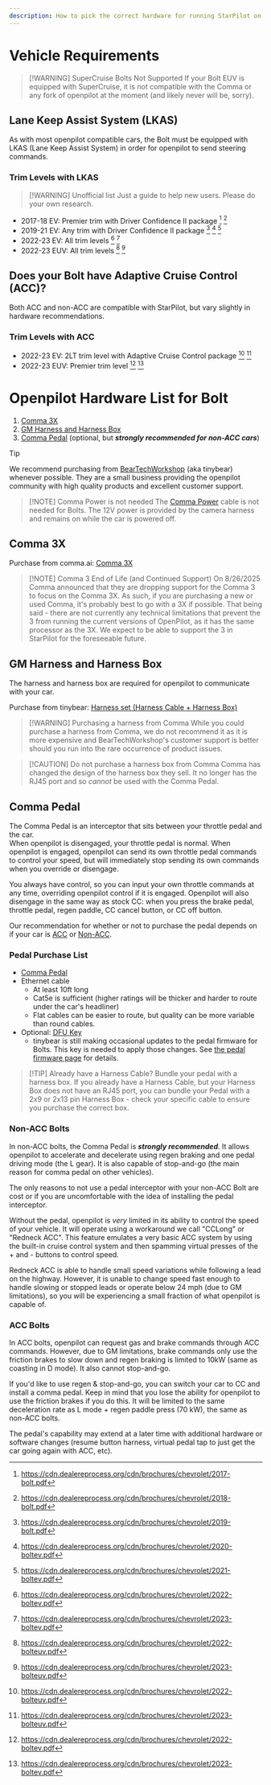```yaml
---
description: How to pick the correct hardware for running StarPilot on a Bolt EV
---
```


# Vehicle Requirements

> [!WARNING] SuperCruise Bolts Not Supported
> If your Bolt EUV is equipped with SuperCruise, it is not compatible with the Comma or 
> any fork of openpilot at the moment (and likely never will be, sorry).

## Lane Keep Assist System (LKAS)

As with most openpilot compatible cars, the Bolt must be equipped with LKAS (Lane Keep 
Assist System) in order for openpilot to send steering commands. 

### Trim Levels with LKAS
> [!WARNING] Unofficial list
> Just a guide to help new users. Please do your own research.

* 2017-18 EV: Premier trim with Driver Confidence II package [^1] [^2]
* 2019-21 EV: Any trim with Driver Confidence II package [^3] [^4] [^5]
* 2022-23 EV: All trim levels [^6] [^8]
* 2022-23 EUV: All trim levels [^7] [^9]

## Does your Bolt have Adaptive Cruise Control (ACC)?

Both ACC and non-ACC are compatible with StarPilot, 
but vary slightly in hardware recommendations.

### Trim Levels with ACC

* 2022-23 EV: 2LT trim level with Adaptive Cruise Control package [^7] [^9]
* 2022-23 EUV: Premier trim level [^6] [^8]

# Openpilot Hardware List for Bolt

1. [Comma 3X](https://comma.ai/shop/comma-3x)
2. [GM Harness and Harness Box](#gm-harness-and-harness-box)
3. [Comma Pedal](#comma-pedal) (optional, but ***strongly recommended for non-ACC cars***)

> [!TIP] 
> We recommend purchasing from [BearTechWorkshop](https://shop.beartech.ca/) (aka 
> tinybear) whenever possible. They are a small business providing the openpilot community 
> with high quality products and excellent customer support.

> [!NOTE] Comma Power is not needed
> The [Comma Power](https://comma.ai/shop/comma-power) cable is not needed for Bolts. 
> The 12V power is provided by the camera harness 
> and remains on while the car is powered off.

## Comma 3X

Purchase from comma.ai: [Comma 3X](https://comma.ai/shop/comma-3x)

> [!NOTE] Comma 3 End of Life (and Continued Support)
> On 8/26/2025 Comma announced that they are dropping support for the Comma 3 to focus on 
> the Comma 3X. As such, if you are purchasing a new or used Comma, it's probably best to 
> go with a 3X if possible. That being said - there are not currently any technical 
> limitations that prevent the 3 from running the current versions of OpenPilot, as it has 
> the same processor as the 3X. We expect to be able to support the 3 in StarPilot for the 
> foreseeable future.

## GM Harness and Harness Box

The harness and harness box are required for openpilot to communicate with your car.

Purchase from tinybear: [Harness set (Harness Cable + Harness Box)](https://shop.beartech.ca/products/harness-set-gm?variant=44665970688181)

> [!WARNING] Purchasing a harness from Comma
> While you could purchase a harness from Comma, we do not recommend it as it is more 
> expensive and BearTechWorkshop's customer support is better should you run into the rare 
> occurrence of product issues.

> [!CAUTION] Do not purchase a harness box from Comma
> Comma has changed the design of the harness box they sell. It no longer has the RJ45 port 
> and so *cannot* be used with the Comma Pedal.

## Comma Pedal

The Comma Pedal is an interceptor that sits between your throttle pedal and the car.  
When openpilot is disengaged, your throttle pedal is normal.
When openpilot is engaged, openpilot can send its own throttle pedal commands to control
your speed, but will immediately stop sending its own commands when you override or 
disengage.

You always have control, so you can input your own throttle commands at any time, 
overriding openpilot control if it is engaged.
Openpilot will also disengage in the same way as stock CC: when you press the brake pedal, 
throttle pedal, regen paddle, CC cancel button, or CC off button.

Our recommendation for whether or not to purchase the pedal depends on if your car is
[ACC](#acc-bolts) or [Non-ACC](#non-acc-bolts).

### Pedal Purchase List

* [Comma Pedal](https://shop.beartech.ca/products/comma-pedal)
* Ethernet cable
    * At least 10ft long
    * Cat5e is sufficient (higher ratings will be thicker and harder to route under the car's headliner)
    * Flat cables can be easier to route, but quality can be more variable than round cables.
* Optional: [DFU Key](https://shop.beartech.ca/products/dfu-key)
    * tinybear is still making occasional updates to the pedal firmware for Bolts. 
This key is needed to apply those changes. 
See [the pedal firmware page](../pedal-firmware.md) for details.

> [!TIP] Already have a Harness Cable? Bundle your pedal with a harness box.
> If you already have a Harness Cable, but your Harness Box does not have an RJ45 port, 
> you can bundle your Pedal with a 2x9 or 2x13 pin Harness Box - check your specific cable to 
> ensure you purchase the correct box. 

### Non-ACC Bolts

In non-ACC bolts, the Comma Pedal is ***strongly recommended***.
It allows openpilot to accelerate and decelerate using regen braking and one pedal
driving mode (the L gear). It is also capable of stop-and-go (the main reason for comma 
pedal on other vehicles).

The only reasons to not use a pedal interceptor with your non-ACC Bolt are cost or if you 
are uncomfortable with the idea of installing the pedal interceptor.

Without the pedal, openpilot is *very* limited in its ability to control the speed of your 
vehicle. It will operate using a workaround we call "CCLong" or "Redneck ACC". This feature 
emulates a very basic ACC system by using the built-in cruise control system and then 
spamming virtual presses of the + and - buttons to control speed. 

Redneck ACC is able to handle small speed variations while 
following a lead on the highway. However, it is unable to change speed fast enough to 
handle slowing or stopped leads or operate below 24 mph (due to GM limitations), so you 
will be experiencing a small fraction of what openpilot is capable of.


### ACC Bolts

In ACC bolts, openpilot can request gas and brake commands through ACC commands. 
However, due to GM limitations, brake commands only use the friction brakes to slow down 
and regen braking is limited to 10kW (same as coasting in D mode). It also cannot stop-and-go. 

If you'd like 
to use regen & stop-and-go, you can switch your car to CC and install a comma pedal. 
Keep in mind that you lose the ability for openpilot to use the friction brakes if you 
do this. It will be limited to the same deceleration rate as L mode + regen paddle press
(70 kW), the same as non-ACC bolts.

The pedal's capability may extend at a later time with additional hardware or software
changes (resume button harness, virtual pedal tap to just get the car going again with ACC,
etc).


[^1]: https://cdn.dealereprocess.org/cdn/brochures/chevrolet/2017-bolt.pdf
[^2]: https://cdn.dealereprocess.org/cdn/brochures/chevrolet/2018-bolt.pdf
[^3]: https://cdn.dealereprocess.org/cdn/brochures/chevrolet/2019-bolt.pdf
[^4]: https://cdn.dealereprocess.org/cdn/brochures/chevrolet/2020-boltev.pdf
[^5]: https://cdn.dealereprocess.org/cdn/brochures/chevrolet/2021-boltev.pdf
[^6]: https://cdn.dealereprocess.org/cdn/brochures/chevrolet/2022-boltev.pdf
[^7]: https://cdn.dealereprocess.org/cdn/brochures/chevrolet/2022-bolteuv.pdf
[^8]: https://cdn.dealereprocess.org/cdn/brochures/chevrolet/2023-boltev.pdf
[^9]: https://cdn.dealereprocess.org/cdn/brochures/chevrolet/2023-bolteuv.pdf

